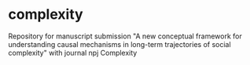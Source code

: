 # complexity
Repository for manuscript submission "A new conceptual framework for understanding causal mechanisms in long-term trajectories of social complexity" with journal npj Complexity
